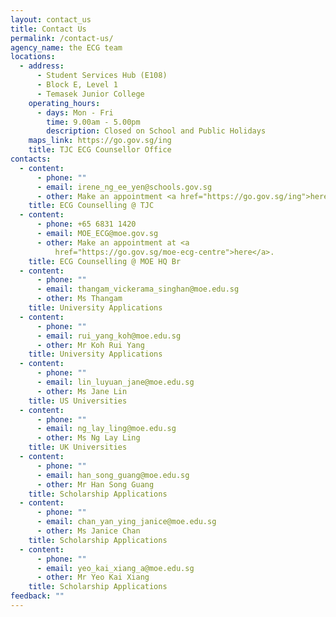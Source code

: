 ```yaml
---
layout: contact_us
title: Contact Us
permalink: /contact-us/
agency_name: the ECG team
locations:
  - address:
      - Student Services Hub (E108)
      - Block E, Level 1
      - Temasek Junior College
    operating_hours:
      - days: Mon - Fri
        time: 9.00am - 5.00pm
        description: Closed on School and Public Holidays
    maps_link: https://go.gov.sg/ing
    title: TJC ECG Counsellor Office
contacts:
  - content:
      - phone: ""
      - email: irene_ng_ee_yen@schools.gov.sg
      - other: Make an appointment <a href="https://go.gov.sg/ing">here</a>.
    title: ECG Counselling @ TJC
  - content:
      - phone: +65 6831 1420
      - email: MOE_ECG@moe.gov.sg
      - other: Make an appointment at <a
          href="https://go.gov.sg/moe-ecg-centre">here</a>.
    title: ECG Counselling @ MOE HQ Br
  - content:
      - phone: ""
      - email: thangam_vickerama_singhan@moe.edu.sg
      - other: Ms Thangam
    title: University Applications
  - content:
      - phone: ""
      - email: rui_yang_koh@moe.edu.sg
      - other: Mr Koh Rui Yang
    title: University Applications
  - content:
      - phone: ""
      - email: lin_luyuan_jane@moe.edu.sg
      - other: Ms Jane Lin
    title: US Universities
  - content:
      - phone: ""
      - email: ng_lay_ling@moe.edu.sg
      - other: Ms Ng Lay Ling
    title: UK Universities
  - content:
      - phone: ""
      - email: han_song_guang@moe.edu.sg
      - other: Mr Han Song Guang
    title: Scholarship Applications
  - content:
      - phone: ""
      - email: chan_yan_ying_janice@moe.edu.sg
      - other: Ms Janice Chan
    title: Scholarship Applications
  - content:
      - phone: ""
      - email: yeo_kai_xiang_a@moe.edu.sg
      - other: Mr Yeo Kai Xiang
    title: Scholarship Applications
feedback: ""
---
```

